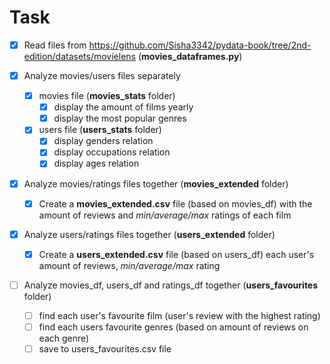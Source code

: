 # Task
- [x] Read files from https://github.com/Sisha3342/pydata-book/tree/2nd-edition/datasets/movielens 
(**movies_dataframes.py**)

- [x] Analyze movies/users files separately
    - [x] movies file (**movies_stats** folder)
        - [x] display the amount of films yearly
        - [x] display the most popular genres
    - [x] users file (**users_stats** folder)
		- [x] display genders relation
		- [x] display occupations relation
		- [x] display ages relation
- [x] Analyze movies/ratings files together (**movies_extended** folder)
    - [x] Create a **movies_extended.csv** file (based on movies_df) with the amount of reviews and *min/average/max* ratings of each film
- [x] Analyze users/ratings files together (**users_extended** folder)
    - [x] Create a **users_extended.csv** file (based on users_df) each user's amount of reviews, *min/average/max* rating
 - [ ] Analyze movies_df, users_df and ratings_df together (**users_favourites** folder)
    - [ ] find each user's favourite film (user's review with the highest rating)
    - [ ] find each users favourite genres (based on amount of reviews on each genre)
    - [ ] save to users_favourites.csv file
